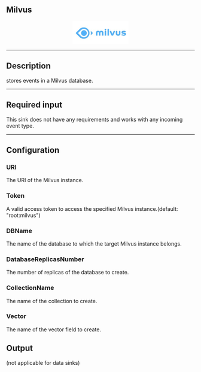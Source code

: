 <!--
  ~ Licensed to the Apache Software Foundation (ASF) under one or more
  ~ contributor license agreements.  See the NOTICE file distributed with
  ~ this work for additional information regarding copyright ownership.
  ~ The ASF licenses this file to You under the Apache License, Version 2.0
  ~ (the "License"); you may not use this file except in compliance with
  ~ the License.  You may obtain a copy of the License at
  ~
  ~    http://www.apache.org/licenses/LICENSE-2.0
  ~
  ~ Unless required by applicable law or agreed to in writing, software
  ~ distributed under the License is distributed on an "AS IS" BASIS,
  ~ WITHOUT WARRANTIES OR CONDITIONS OF ANY KIND, either express or implied.
  ~ See the License for the specific language governing permissions and
  ~ limitations under the License.
  ~
  -->

## Milvus
<p align="center"> 
    <img src="icon.png" width="150px;" class="pe-image-documentation"/>
</p>

***

## Description
stores events in a Milvus database.

***

## Required input
This sink does not have any requirements and works with any incoming event type.

***

## Configuration

### URI
The URI of the Milvus instance.

### Token
A valid access token to access the specified Milvus instance.(default: "root:milvus")

### DBName
The name of the database to which the target Milvus instance belongs.

### DatabaseReplicasNumber
The number of replicas of the database to create.

### CollectionName
The name of the collection to create.

### Vector
The name of the vector field to create.

## Output

(not applicable for data sinks)



